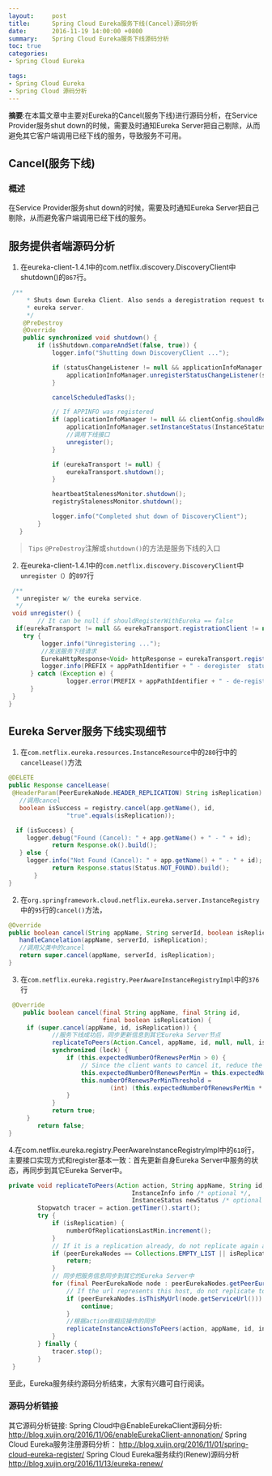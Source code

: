```yaml
---
layout:     post
title:      Spring Cloud Eureka服务下线(Cancel)源码分析
date:       2016-11-19 14:00:00 +0800
summary:    Spring Cloud Eureka服务下线源码分析
toc: true
categories:
- Spring Cloud Eureka

tags:
- Spring Cloud Eureka
- Spring Cloud 源码分析
---
```

**摘要**:在本篇文章中主要对Eureka的Cancel(服务下线)进行源码分析，在Service Provider服务shut down的时候，需要及时通知Eureka Server把自己剔除，从而避免其它客户端调用已经下线的服务，导致服务不可用。

## Cancel(服务下线)
### 概述
在Service Provider服务shut down的时候，需要及时通知Eureka Server把自己剔除，从而避免客户端调用已经下线的服务。
## 服务提供者端源码分析
 1. 在eureka-client-1.4.1中的com.netflix.discovery.DiscoveryClient中shutdown()的`867`行。
<!--more-->
```java
 /**
     * Shuts down Eureka Client. Also sends a deregistration request to the
     * eureka server.
     */
    @PreDestroy
    @Override
    public synchronized void shutdown() {
        if (isShutdown.compareAndSet(false, true)) {
            logger.info("Shutting down DiscoveryClient ...");

            if (statusChangeListener != null && applicationInfoManager != null) {
                applicationInfoManager.unregisterStatusChangeListener(statusChangeListener.getId());
            }

            cancelScheduledTasks();

            // If APPINFO was registered
            if (applicationInfoManager != null && clientConfig.shouldRegisterWithEureka()) {
                applicationInfoManager.setInstanceStatus(InstanceStatus.DOWN);
                //调用下线接口
                unregister();
            }

            if (eurekaTransport != null) {
                eurekaTransport.shutdown();
            }

            heartbeatStalenessMonitor.shutdown();
            registryStalenessMonitor.shutdown();

            logger.info("Completed shut down of DiscoveryClient");
        }
   }
```
>`Tips` `@PreDestroy`注解或`shutdown()`的方法是服务下线的入口

2. 在eureka-client-1.4.1中的`com.netflix.discovery.DiscoveryClient`中`unregister（）`的`897`行
```java
 /**
  * unregister w/ the eureka service.
  */
 void unregister() {
        // It can be null if shouldRegisterWithEureka == false
  if(eurekaTransport != null && eurekaTransport.registrationClient != null) {
    try {
         logger.info("Unregistering ...");
         //发送服务下线请求
         EurekaHttpResponse<Void> httpResponse = eurekaTransport.registrationClient.cancel(instanceInfo.getAppName(), instanceInfo.getId());
         logger.info(PREFIX + appPathIdentifier + " - deregister  status: " + httpResponse.getStatusCode());
      } catch (Exception e) {
                logger.error(PREFIX + appPathIdentifier + " - de-registration failed" + e.getMessage(), e);
      }
 }
}
```
## Eureka Server服务下线实现细节
1. 在`com.netflix.eureka.resources.InstanceResource`中的`280`行中的`cancelLease()`方法
```java
@DELETE
public Response cancelLease(
 @HeaderParam(PeerEurekaNode.HEADER_REPLICATION) String isReplication) {
   //调用cancel
   boolean isSuccess = registry.cancel(app.getName(), id,
                "true".equals(isReplication));

  if (isSuccess) {
     logger.debug("Found (Cancel): " + app.getName() + " - " + id);
            return Response.ok().build();
   } else {
     logger.info("Not Found (Cancel): " + app.getName() + " - " + id);
            return Response.status(Status.NOT_FOUND).build();
       }
}
```
2. 在`org.springframework.cloud.netflix.eureka.server.InstanceRegistry`中的`95`行的`cancel()`方法，
```java
@Override
public boolean cancel(String appName, String serverId, boolean isReplication) {
   handleCancelation(appName, serverId, isReplication);
   //调用父类中的cancel
   return super.cancel(appName, serverId, isReplication);
}
```
3. 在`com.netflix.eureka.registry.PeerAwareInstanceRegistryImpl`中的`376`行
```java
 @Override
    public boolean cancel(final String appName, final String id,
                          final boolean isReplication) {
     if (super.cancel(appName, id, isReplication)) {
            //服务下线成功后，同步更新信息到其它Eureka Server节点
            replicateToPeers(Action.Cancel, appName, id, null, null, isReplication);
            synchronized (lock) {
                if (this.expectedNumberOfRenewsPerMin > 0) {
                    // Since the client wants to cancel it, reduce the threshold (1 for 30 seconds, 2 for a minute)
                    this.expectedNumberOfRenewsPerMin = this.expectedNumberOfRenewsPerMin - 2;
                    this.numberOfRenewsPerMinThreshold =
                            (int) (this.expectedNumberOfRenewsPerMin * serverConfig.getRenewalPercentThreshold());
                }
            }
            return true;
     }
        return false;
}
```
4.在com.netflix.eureka.registry.PeerAwareInstanceRegistryImpl中的`618`行，主要接口实现方式和register基本一致：首先更新自身Eureka Server中服务的状态，再同步到其它Eureka Server中。
```java
private void replicateToPeers(Action action, String appName, String id,
                                  InstanceInfo info /* optional */,
                                  InstanceStatus newStatus /* optional */, boolean isReplication) {
        Stopwatch tracer = action.getTimer().start();
        try {
            if (isReplication) {
                numberOfReplicationsLastMin.increment();
            }
            // If it is a replication already, do not replicate again as this will create a poison replication
            if (peerEurekaNodes == Collections.EMPTY_LIST || isReplication) {
                return;
            }
            // 同步把服务信息同步到其它的Eureka Server中
            for (final PeerEurekaNode node : peerEurekaNodes.getPeerEurekaNodes()) {
                // If the url represents this host, do not replicate to yourself.
                if (peerEurekaNodes.isThisMyUrl(node.getServiceUrl())) {
                    continue;
                }
                //根据action做相应操作的同步
                replicateInstanceActionsToPeers(action, appName, id, info, newStatus, node);
            }
        } finally {
            tracer.stop();
        }
 }
```
至此，Eureka服务续约源码分析结束，大家有兴趣可自行阅读。
### 源码分析链接
 其它源码分析链接:
 Spring Cloud中@EnableEurekaClient源码分析:
 http://blog.xujin.org/2016/11/06/enableEurekaClient-annonation/
 Spring Cloud Eureka服务注册源码分析：
 http://blog.xujin.org/2016/11/01/spring-cloud-eureka-register/
 Spring Cloud Eureka服务续约(Renew)源码分析
 http://blog.xujin.org/2016/11/13/eureka-renew/



